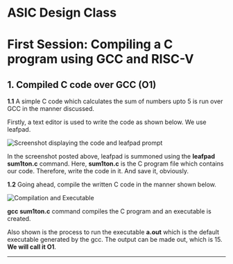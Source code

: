 # ASIC Design Class

# First Session: Compiling a C program using GCC and RISC-V

## 1. Compiled C code over GCC (O1)
**1.1** A simple C code which calculates the sum of numbers upto 5 is run over GCC in the manner discussed. 
 
 Firstly, a text editor is used to write the code as shown below. We use leafpad.

![Screenshot displaying the code and leafpad prompt](createfile.png)

In the screenshot posted above, leafpad is summoned using the **leafpad sum1ton.c** command. Here, **sum1ton.c** is the C program file which contains our code. Therefore, write the code in it. And save it, obviously.

**1.2** Going ahead, compile the written C code in the manner shown below.

![Compilation and Executable](01gcccompilation.png)

**gcc sum1ton.c** command compiles the C program and an executable is created. 

Also shown is the process to run the executable **a.out** which is the default executable generated by the gcc. The output can be made out, which is 15. **We will call it O1**.

---











    